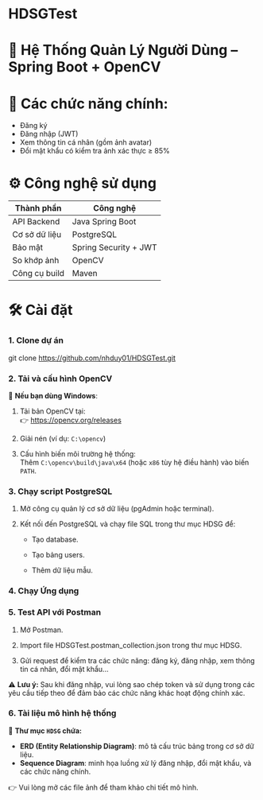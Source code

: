 
# HDSGTest

# 📸 Hệ Thống Quản Lý Người Dùng – Spring Boot + OpenCV

# 🚀 Các chức năng chính:

   - Đăng ký
   - Đăng nhập (JWT)
   - Xem thông tin cá nhân (gồm ảnh avatar)
   - Đổi mật khẩu có kiểm tra ảnh xác thực ≥ 85%

# ⚙️ Công nghệ sử dụng

| Thành phần        | Công nghệ                 |
| ----------------- | ------------------------- |
| API Backend       | Java Spring Boot          |
| Cơ sở dữ liệu     | PostgreSQL                |
| Bảo mật           | Spring Security + JWT     |
| So khớp ảnh       | OpenCV                    |
| Công cụ build     | Maven                     |



# 🛠️ Cài đặt

### 1. Clone dự án
git clone https://github.com/nhduy01/HDSGTest.git

### 2. Tải và cấu hình OpenCV

🔹 **Nếu bạn dùng Windows**:

   1. Tải bản OpenCV tại:  
   👉 https://opencv.org/releases

   2. Giải nén (ví dụ: `C:\opencv`)

   3. Cấu hình biến môi trường hệ thống:  
   Thêm `C:\opencv\build\java\x64` (hoặc `x86` tùy hệ điều hành) vào biến `PATH`.

### 3. Chạy script PostgreSQL
   1. Mở công cụ quản lý cơ sở dữ liệu (pgAdmin hoặc terminal).

   2. Kết nối đến PostgreSQL và chạy file SQL trong thư mục HDSG để:

      - Tạo database.

      - Tạo bảng users.

      - Thêm dữ liệu mẫu.

### 4. Chạy Ứng dụng

### 5. Test API với Postman
   1. Mở Postman.

   2. Import file HDSGTest.postman_collection.json trong thư mục HDSG.

   3. Gửi request để kiểm tra các chức năng: đăng ký, đăng nhập, xem thông tin cá nhân, đổi mật khẩu...
      
⚠️ **Lưu ý:** Sau khi đăng nhập, vui lòng sao chép token và sử dụng trong các yêu cầu tiếp theo để đảm bảo các chức năng khác hoạt động chính xác.

### 6. Tài liệu mô hình hệ thống

📁 **Thư mục `HDSG` chứa:**
- **ERD (Entity Relationship Diagram)**: mô tả cấu trúc bảng trong cơ sở dữ liệu.
- **Sequence Diagram**: minh họa luồng xử lý đăng nhập, đổi mật khẩu, và các chức năng chính.

👉 Vui lòng mở các file ảnh để tham khảo chi tiết mô hình.

